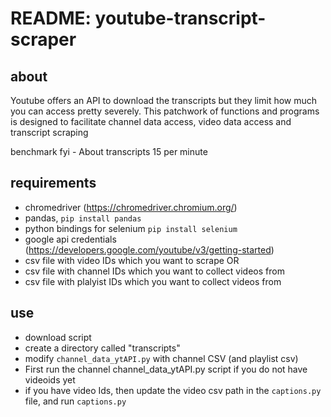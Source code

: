# README: youtube-transcript-scraper 

## about

Youtube offers an API to download the transcripts but they limit how much you can access pretty severely.
This patchwork of functions and programs is designed to facilitate channel data access, video data access and transcript scraping

benchmark fyi - About transcripts 15 per minute 

## requirements
* chromedriver (https://chromedriver.chromium.org/)
* pandas, `pip install pandas`
* python bindings for selenium `pip install selenium`
* google api credentials (https://developers.google.com/youtube/v3/getting-started)
* csv file with video IDs which you want to scrape OR
* csv file with channel IDs which you want to collect videos from 
* csv file with plalyist IDs which you want to collect videos from

## use
* download script
* create a directory called "transcripts" 
* modify `channel_data_ytAPI.py` with channel CSV (and playlist csv)
* First run the channel channel_data_ytAPI.py script if you do not have videoids yet
* if you have video Ids, then update the video csv path  in the `captions.py` file, and run `captions.py`
 

